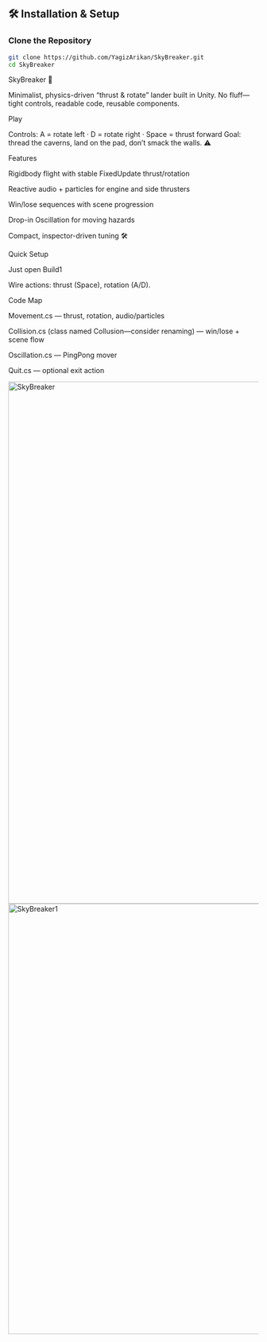 ## 🛠️ Installation & Setup

### Clone the Repository
```bash
git clone https://github.com/YagizArikan/SkyBreaker.git
cd SkyBreaker
```

SkyBreaker 🚀

Minimalist, physics-driven “thrust & rotate” lander built in Unity. No fluff—tight controls, readable code, reusable components.

Play

Controls: A = rotate left · D = rotate right · Space = thrust forward
Goal: thread the caverns, land on the pad, don’t smack the walls. ⚠️

Features

Rigidbody flight with stable FixedUpdate thrust/rotation

Reactive audio + particles for engine and side thrusters

Win/lose sequences with scene progression

Drop-in Oscillation for moving hazards

Compact, inspector-driven tuning 🛠️

Quick Setup

Just open Build1

Wire actions: thrust (Space), rotation (A/D).

Code Map

Movement.cs — thrust, rotation, audio/particles

Collision.cs (class named Collusion—consider renaming) — win/lose + scene flow

Oscillation.cs — PingPong mover

Quit.cs — optional exit action

<img width="1680" height="1050" alt="SkyBreaker" src="https://github.com/user-attachments/assets/dee6bb6c-d60a-4441-9b66-d01c5309a61d" />


<img width="1680" height="866" alt="SkyBreaker1" src="https://github.com/user-attachments/assets/3f9bbdef-786f-4eb9-8682-51522b320c4f" />



